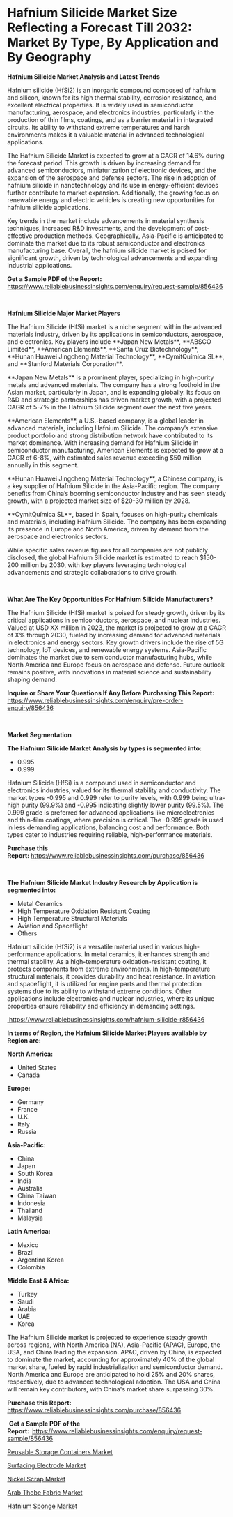 <p><h1>Hafnium Silicide Market Size Reflecting a Forecast Till 2032: Market By Type, By Application and By Geography</h1></p><p><strong>Hafnium Silicide Market Analysis and Latest Trends</strong></p>
<p><p>Hafnium silicide (HfSi2) is an inorganic compound composed of hafnium and silicon, known for its high thermal stability, corrosion resistance, and excellent electrical properties. It is widely used in semiconductor manufacturing, aerospace, and electronics industries, particularly in the production of thin films, coatings, and as a barrier material in integrated circuits. Its ability to withstand extreme temperatures and harsh environments makes it a valuable material in advanced technological applications.</p><p>The Hafnium Silicide Market is expected to grow at a CAGR of 14.6% during the forecast period. This growth is driven by increasing demand for advanced semiconductors, miniaturization of electronic devices, and the expansion of the aerospace and defense sectors. The rise in adoption of hafnium silicide in nanotechnology and its use in energy-efficient devices further contribute to market expansion. Additionally, the growing focus on renewable energy and electric vehicles is creating new opportunities for hafnium silicide applications.</p><p>Key trends in the market include advancements in material synthesis techniques, increased R&D investments, and the development of cost-effective production methods. Geographically, Asia-Pacific is anticipated to dominate the market due to its robust semiconductor and electronics manufacturing base. Overall, the hafnium silicide market is poised for significant growth, driven by technological advancements and expanding industrial applications.</p></p>
<p><strong>Get a Sample PDF of the Report:&nbsp;</strong> <a href="https://www.reliablebusinessinsights.com/enquiry/request-sample/856436?utm_campaign=1121&utm_medium=2&utm_source=Github&utm_content=ia&utm_term=25012025&utm_id=hafnium-silicide">https://www.reliablebusinessinsights.com/enquiry/request-sample/856436</a></p>
<p>&nbsp;</p>
<p><strong>Hafnium Silicide Major Market Players</strong></p>
<p><p>The Hafnium Silicide (HfSi) market is a niche segment within the advanced materials industry, driven by its applications in semiconductors, aerospace, and electronics. Key players include **Japan New Metals**, **ABSCO Limited**, **American Elements**, **Santa Cruz Biotechnology**, **Hunan Huawei Jingcheng Material Technology**, **CymitQuímica SL**, and **Stanford Materials Corporation**.</p><p>**Japan New Metals** is a prominent player, specializing in high-purity metals and advanced materials. The company has a strong foothold in the Asian market, particularly in Japan, and is expanding globally. Its focus on R&D and strategic partnerships has driven market growth, with a projected CAGR of 5-7% in the Hafnium Silicide segment over the next five years.</p><p>**American Elements**, a U.S.-based company, is a global leader in advanced materials, including Hafnium Silicide. The company’s extensive product portfolio and strong distribution network have contributed to its market dominance. With increasing demand for Hafnium Silicide in semiconductor manufacturing, American Elements is expected to grow at a CAGR of 6-8%, with estimated sales revenue exceeding $50 million annually in this segment.</p><p>**Hunan Huawei Jingcheng Material Technology**, a Chinese company, is a key supplier of Hafnium Silicide in the Asia-Pacific region. The company benefits from China’s booming semiconductor industry and has seen steady growth, with a projected market size of $20-30 million by 2028.</p><p>**CymitQuímica SL**, based in Spain, focuses on high-purity chemicals and materials, including Hafnium Silicide. The company has been expanding its presence in Europe and North America, driven by demand from the aerospace and electronics sectors.</p><p>While specific sales revenue figures for all companies are not publicly disclosed, the global Hafnium Silicide market is estimated to reach $150-200 million by 2030, with key players leveraging technological advancements and strategic collaborations to drive growth.</p></p>
<p>&nbsp;</p>
<p><strong>What Are The Key Opportunities For Hafnium Silicide Manufacturers?</strong></p>
<p><p>The Hafnium Silicide (HfSi) market is poised for steady growth, driven by its critical applications in semiconductors, aerospace, and nuclear industries. Valued at USD XX million in 2023, the market is projected to grow at a CAGR of X% through 2030, fueled by increasing demand for advanced materials in electronics and energy sectors. Key growth drivers include the rise of 5G technology, IoT devices, and renewable energy systems. Asia-Pacific dominates the market due to semiconductor manufacturing hubs, while North America and Europe focus on aerospace and defense. Future outlook remains positive, with innovations in material science and sustainability shaping demand.</p></p>
<p><strong>Inquire or Share Your Questions If Any Before Purchasing This Report:</strong> <a href="https://www.reliablebusinessinsights.com/enquiry/pre-order-enquiry/856436?utm_campaign=1121&utm_medium=2&utm_source=Github&utm_content=ia&utm_term=25012025&utm_id=hafnium-silicide">https://www.reliablebusinessinsights.com/enquiry/pre-order-enquiry/856436</a></p>
<p>&nbsp;</p>
<p><strong>Market Segmentation</strong></p>
<p><strong>The Hafnium Silicide Market Analysis by types is segmented into:</strong></p>
<p><ul><li>0.995</li><li>0.999</li></ul></p>
<p><p>Hafnium Silicide (HfSi) is a compound used in semiconductor and electronics industries, valued for its thermal stability and conductivity. The market types -0.995 and 0.999 refer to purity levels, with 0.999 being ultra-high purity (99.9%) and -0.995 indicating slightly lower purity (99.5%). The 0.999 grade is preferred for advanced applications like microelectronics and thin-film coatings, where precision is critical. The -0.995 grade is used in less demanding applications, balancing cost and performance. Both types cater to industries requiring reliable, high-performance materials.</p></p>
<p><strong>Purchase this Report:&nbsp;</strong><a href="https://www.reliablebusinessinsights.com/purchase/856436?utm_campaign=1121&utm_medium=2&utm_source=Github&utm_content=ia&utm_term=25012025&utm_id=hafnium-silicide">https://www.reliablebusinessinsights.com/purchase/856436</a></p>
<p>&nbsp;</p>
<p><strong>The Hafnium Silicide Market Industry Research by Application is segmented into:</strong></p>
<p><ul><li>Metal Ceramics</li><li>High Temperature Oxidation Resistant Coating</li><li>High Temperature Structural Materials</li><li>Aviation and Spaceflight</li><li>Others</li></ul></p>
<p><p>Hafnium silicide (HfSi2) is a versatile material used in various high-performance applications. In metal ceramics, it enhances strength and thermal stability. As a high-temperature oxidation-resistant coating, it protects components from extreme environments. In high-temperature structural materials, it provides durability and heat resistance. In aviation and spaceflight, it is utilized for engine parts and thermal protection systems due to its ability to withstand extreme conditions. Other applications include electronics and nuclear industries, where its unique properties ensure reliability and efficiency in demanding settings.</p></p>
<p><a href="https://www.reliablebusinessinsights.com/hafnium-silicide-r856436?utm_campaign=1121&utm_medium=2&utm_source=Github&utm_content=ia&utm_term=25012025&utm_id=hafnium-silicide">&nbsp;https://www.reliablebusinessinsights.com/hafnium-silicide-r856436</a></p>
<p><strong>In terms of Region, the Hafnium Silicide Market Players available by Region are:</strong></p>
<p>
    <p> <strong> North America: </strong>
        <ul>
            <li>United States</li>
            <li>Canada</li>
        </ul>
        </p> 
    <p> <strong> Europe: </strong>
        <ul>
            <li>Germany</li>
            <li>France</li>
            <li>U.K.</li>
            <li>Italy</li>
            <li>Russia</li>
        </ul>
        </p> 
    <p> <strong> Asia-Pacific: </strong>
        <ul>
            <li>China</li>
            <li>Japan</li>
            <li>South Korea</li>
            <li>India</li>
            <li>Australia</li>
            <li>China Taiwan</li>
            <li>Indonesia</li>
            <li>Thailand</li>
            <li>Malaysia</li>
        </ul>
        </p> 
    <p> <strong> Latin America: </strong>
        <ul>
            <li>Mexico</li>
            <li>Brazil</li>
            <li>Argentina Korea</li>
            <li>Colombia</li>
        </ul>
        </p> 
    <p> <strong> Middle East & Africa: </strong>
        <ul>
            <li>Turkey</li>
            <li>Saudi</li>
            <li>Arabia</li>
            <li>UAE</li>
            <li>Korea</li>
        </ul>
    </p>
    </p>
<p><p>The Hafnium Silicide market is projected to experience steady growth across regions, with North America (NA), Asia-Pacific (APAC), Europe, the USA, and China leading the expansion. APAC, driven by China, is expected to dominate the market, accounting for approximately 40% of the global market share, fueled by rapid industrialization and semiconductor demand. North America and Europe are anticipated to hold 25% and 20% shares, respectively, due to advanced technological adoption. The USA and China will remain key contributors, with China's market share surpassing 30%.</p></p>
<p><strong>Purchase this Report: </strong><a href="https://www.reliablebusinessinsights.com/purchase/856436?utm_campaign=1121&utm_medium=2&utm_source=Github&utm_content=ia&utm_term=25012025&utm_id=hafnium-silicide">https://www.reliablebusinessinsights.com/purchase/856436</a></p>
<p>&nbsp;<strong>Get a Sample PDF of the Report:&nbsp;&nbsp;</strong><a href="https://www.reliablebusinessinsights.com/enquiry/request-sample/856436?utm_campaign=1121&utm_medium=2&utm_source=Github&utm_content=ia&utm_term=25012025&utm_id=hafnium-silicide">https://www.reliablebusinessinsights.com/enquiry/request-sample/856436</a></p>
<p><strong></strong></p>
<p><p><a href="https://github.com/xanaanenkaly/Market-Research-Report-List-1/blob/main/reusable-storage-containers-market.md?utm_campaign=1121&utm_medium=2&utm_source=Github&utm_content=ia&utm_term=25012025&utm_id=hafnium-silicide">Reusable Storage Containers Market</a></p><p><a href="https://github.com/phumlaaijem/Market-Research-Report-List-1/blob/main/surfacing-electrode-market.md?utm_campaign=1121&utm_medium=2&utm_source=Github&utm_content=ia&utm_term=25012025&utm_id=hafnium-silicide">Surfacing Electrode Market</a></p><p><a href="https://github.com/memorirummy/Market-Research-Report-List-1/blob/main/nickel-scrap-market.md?utm_campaign=1121&utm_medium=2&utm_source=Github&utm_content=ia&utm_term=25012025&utm_id=hafnium-silicide">Nickel Scrap Market</a></p><p><a href="https://github.com/texterfredia780/Market-Research-Report-List-1/blob/main/arab-thobe-fabric-market.md?utm_campaign=1121&utm_medium=2&utm_source=Github&utm_content=ia&utm_term=25012025&utm_id=hafnium-silicide">Arab Thobe Fabric Market</a></p><p><a href="https://github.com/alasmyayock/Market-Research-Report-List-1/blob/main/hafnium-sponge-market.md?utm_campaign=1121&utm_medium=2&utm_source=Github&utm_content=ia&utm_term=25012025&utm_id=hafnium-silicide">Hafnium Sponge Market</a></p></p>